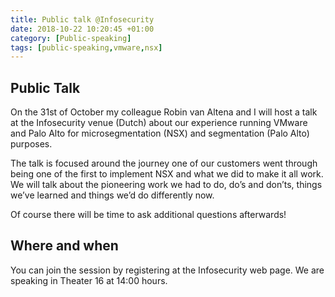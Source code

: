 ```yaml
---
title: Public talk @Infosecurity
date: 2018-10-22 10:20:45 +01:00
category: [Public-speaking]
tags: [public-speaking,vmware,nsx]
---
```


## Public Talk
On the 31st of October my colleague Robin van Altena and I will host a talk at the Infosecurity venue (Dutch) about our experience running VMware and Palo Alto for microsegmentation (NSX) and segmentation (Palo Alto) purposes.

The talk is focused around the journey one of our customers went through being one of the first to implement NSX and what we did to make it all work. We will talk about the pioneering work we had to do, do’s and don’ts, things we’ve learned and things we’d do differently now.

Of course there will be time to ask additional questions afterwards!

## Where and when
You can join the session by registering at the Infosecurity web page. We are speaking in Theater 16 at 14:00 hours.